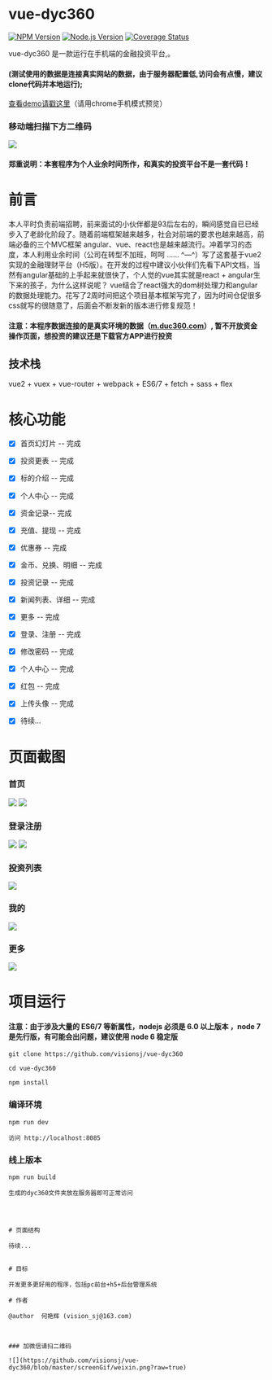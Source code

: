 # vue-dyc360

[![NPM Version](https://img.shields.io/npm/v/art-template.svg)](https://npmjs.org/package/)
[![Node.js Version](https://img.shields.io/node/v/art-template.svg)](http://nodejs.org/download/)
[![Coverage Status](https://coveralls.io/repos/github/aui/art-template/badge.svg)](https://github.com/visionsj/vue-dyc360)

vue-dyc360 是一款运行在手机端的金融投资平台,。

#### (测试使用的数据是连接真实网站的数据，由于服务器配置低,访问会有点慢，建议clone代码并本地运行);

[查看demo请戳这里](http://rrys365.com/dyc360/)（请用chrome手机模式预览）

### 移动端扫描下方二维码

![](https://github.com/visionsj/vue-dyc360/blob/master/screenGif/site.png?raw=true)

#### 郑重说明：本套程序为个人业余时间所作，和真实的投资平台不是一套代码！


# 前言
本人平时负责前端招聘，前来面试的小伙伴都是93后左右的，瞬间感觉自已已经步入了老龄化阶段了。随着前端框架越来越多，社会对前端的要求也越来越高，前端必备的三个MVC框架 angular、vue、react也是越来越流行。冲着学习的态度，本人利用业余时间（公司在转型不加班，呵呵 ……  ^—^）写了这套基于vue2实现的金融理财平台（H5版）。在开发的过程中建议小伙伴们先看下API文档，当然有angular基础的上手起来就很快了，个人觉的vue其实就是react + angular生下来的孩子，为什么这样说呢？ vue结合了react强大的dom树处理力和angular的数据处理能力。花写了2周时间把这个项目基本框架写完了，因为时间仓促很多css就写的很随意了，后面会不断发新的版本进行修复规范！

#### 注意：本程序数据连接的是真实环境的数据（[m.duc360.com](https://m.duc360.com/)）, 暂不开放资金操作页面，想投资的建议还是下载官方APP进行投资

## 技术栈
vue2 + vuex + vue-router + webpack + ES6/7 + fetch + sass + flex 

# 核心功能
- [x] 首页幻灯片 -- 完成
- [x] 投资更表 -- 完成
- [x] 标的介绍 -- 完成
- [x] 个人中心 -- 完成
- [x] 资金记录-- 完成
- [x] 充值、提现 -- 完成
- [x] 优惠券 -- 完成
- [x] 金币、兑换、明细 -- 完成
- [x] 投资记录 -- 完成
- [x] 新闻列表、详细 -- 完成
- [x] 更多 -- 完成
- [x] 登录、注册 -- 完成
- [x] 修改密码 -- 完成
- [x] 个人中心 -- 完成
- [x] 红包 -- 完成
- [x] 上传头像 -- 完成
- [x] 待续...



# 页面截图


### 首页

<img src="https://github.com/visionsj/vue-dyc360/blob/master/screenGif/index.jpg?raw=true"/> <img src="https://github.com/visionsj/vue-dyc360/blob/master/screenGif/index.gif?raw=true" />

### 登录注册

<img src="https://github.com/visionsj/vue-dyc360/blob/master/screenGif/login.jpg?raw=true"/> <img src="https://github.com/visionsj/vue-dyc360/blob/master/screenGif/reg.jpg?raw=true" />


### 投资列表

<img src="https://github.com/visionsj/vue-dyc360/blob/master/screenGif/invest.jpg?raw=true"/>


### 我的

<img src="https://github.com/visionsj/vue-dyc360/blob/master/screenGif/user.jpg?raw=true"/>

### 更多

<img src="https://github.com/visionsj/vue-dyc360/blob/master/screenGif/more.jpg?raw=true"/>





# 项目运行

#### 注意：由于涉及大量的 ES6/7 等新属性，nodejs 必须是 6.0 以上版本 ，node 7 是先行版，有可能会出问题，建议使用 node 6 稳定版

```
git clone https://github.com/visionsj/vue-dyc360 

cd vue-dyc360

npm install

```

### 编译环境
```
npm run dev

访问 http://localhost:8085
```


### 线上版本
```
npm run build

生成的dyc360文件夹放在服务器即可正常访问




# 页面结构

待续...


# 目标

开发更多更好用的程序，包括pc前台+h5+后台管理系统

# 作者

@author  何艳辉 (vision_sj@163.com)



### 加微信请扫二维码

![](https://github.com/visionsj/vue-dyc360/blob/master/screenGif/weixin.png?raw=true)